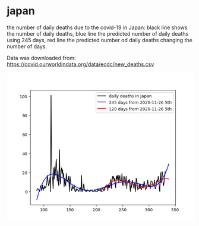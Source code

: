 # japan

the number of daily deaths due to the covid-19 in Japan:
black line shows the number of daily deaths, blue line the predicted number of daily deaths using 245 days, red line the predicted number od daily deaths changing the number of days.

Data was downloaded from: https://covid.ourworldindata.org/data/ecdc/new_deaths.csv

<img src='japan.gif' height=400 width=600>
